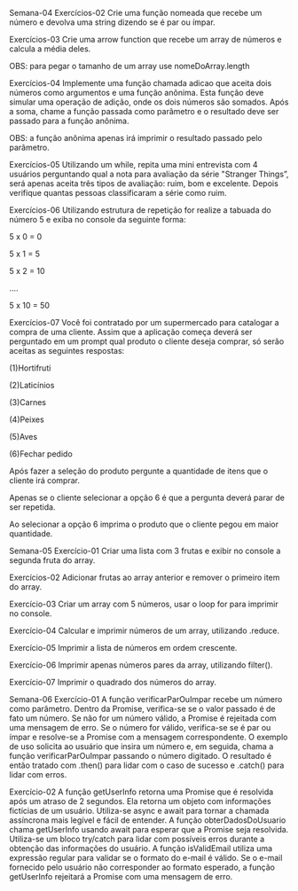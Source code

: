 Semana-04
Exercícios-02
Crie uma função nomeada que recebe um número e devolva uma string dizendo se é par ou ímpar.

Exercícios-03
Crie uma arrow function que recebe um array de números e calcula a média deles.

OBS: para pegar o tamanho de um array use nomeDoArray.length

Exercícios-04
Implemente uma função chamada adicao que aceita dois números como argumentos e uma função anônima. Esta função deve simular uma operação de adição, onde os dois números são somados. Após a soma, chame a função passada como parâmetro e o resultado deve ser passado para a função anônima.

OBS: a função anônima apenas irá imprimir o resultado passado pelo parâmetro.

Exercícios-05
Utilizando um while, repita uma mini entrevista com 4 usuários perguntando qual a nota para avaliação da série "Stranger Things”, será apenas aceita três tipos de avaliação: ruim, bom e excelente. Depois verifique quantas pessoas classificaram a série como ruim.

Exercícios-06
Utilizando estrutura de repetição for realize a tabuada do número 5 e exiba no console da seguinte forma:

5 x 0 = 0

5 x 1 = 5

5 x 2 = 10

....

5 x 10 = 50

Exercícios-07
Você foi contratado por um supermercado para catalogar a compra de uma cliente. Assim que a aplicação começa deverá ser perguntado em um prompt qual produto o cliente deseja comprar, só serão aceitas as seguintes respostas:

(1)Hortifruti

(2)Laticínios

(3)Carnes

(4)Peixes

(5)Aves

(6)Fechar pedido

Após fazer a seleção do produto pergunte a quantidade de itens que o cliente irá comprar.

Apenas se o cliente selecionar a opção 6 é que a pergunta deverá parar de ser repetida.

Ao selecionar a opção 6 imprima o produto que o cliente pegou em maior quantidade.


Semana-05
Exercício-01
Criar uma lista com 3 frutas e exibir no console a segunda fruta do array.

Exercícios-02
Adicionar frutas ao array anterior e remover o primeiro item do array.

Exercício-03
Criar um array com 5 números, usar o loop for para imprimir no console.

Exercício-04
Calcular e imprimir números de um array, utilizando .reduce.

Exercício-05
Imprimir a lista de números em ordem crescente.

Exercício-06
Imprimir apenas números pares da array, utilizando filter().

Exercício-07
Imprimir o quadrado dos números do array.

Semana-06
Exercício-01
A função verificarParOuImpar recebe um número como parâmetro. Dentro da Promise, verifica-se se o valor passado é de fato um número. Se não for um número válido, a Promise é rejeitada com uma mensagem de erro. Se o número for válido, verifica-se se é par ou ímpar e resolve-se a Promise com a mensagem correspondente. O exemplo de uso solicita ao usuário que insira um número e, em seguida, chama a função verificarParOuImpar passando o número digitado. O resultado é então tratado com .then() para lidar com o caso de sucesso e .catch() para lidar com erros.

Exercício-02
A função getUserInfo retorna uma Promise que é resolvida após um atraso de 2 segundos. Ela retorna um objeto com informações fictícias de um usuário. Utiliza-se async e await para tornar a chamada assíncrona mais legível e fácil de entender. A função obterDadosDoUsuario chama getUserInfo usando await para esperar que a Promise seja resolvida. Utiliza-se um bloco try/catch para lidar com possíveis erros durante a obtenção das informações do usuário. A função isValidEmail utiliza uma expressão regular para validar se o formato do e-mail é válido. Se o e-mail fornecido pelo usuário não corresponder ao formato esperado, a função getUserInfo rejeitará a Promise com uma mensagem de erro.
